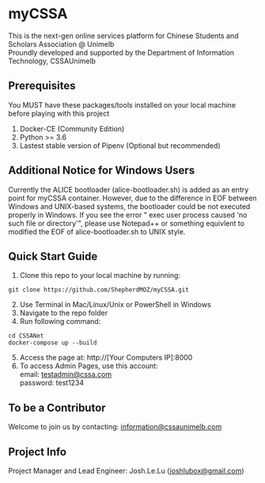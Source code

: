 # myCSSA 
This is the next-gen online services platform for Chinese Students and Scholars Association @ Unimelb <br>
Proundly developed and supported by the Department of Information Technology, CSSAUnimelb
## Prerequisites
You MUST have these packages/tools installed on your local machine before playing with this project
1. Docker-CE (Community Edition)
2. Python >= 3.6
3. Lastest stable version of Pipenv (Optional but recommended)
## Additional Notice for Windows Users
Currently the ALICE bootloader (alice-bootloader.sh) is added as an entry point for myCSSA container. However, due to the difference in EOF between Windows and UNIX-based systems, the bootloader could be not executed properly in Windows. If you see the error " exec user process caused 'no such file or directory'", please use Notepad++ or something equivlent to modified the EOF of alice-bootloader.sh to UNIX style.
## Quick Start Guide
1. Clone this repo to your local machine by running: 
```
git clone https://github.com/ShepherdMOZ/myCSSA.git
```
2. Use Terminal in Mac/Linux/Unix or PowerShell in Windows
3. Navigate to the repo folder
4. Run following command:
```
cd CSSANet
docker-compose up --build 
```
5. Access the page at: http://[Your Computers IP]:8000
6. To access Admin Pages, use this account:
 <br> email: testadmin@cssa.com
 <br> password: test1234

## To be a Contributor
Welcome to join us by contacting: information@cssaunimelb.com

## Project Info
Project Manager and Lead Engineer: Josh.Le.Lu (joshlubox@gmail.com)
